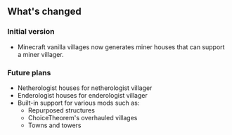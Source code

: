 ## What's changed
### Initial version
- Minecraft vanilla villages now generates miner houses that can support a miner villager.
### Future plans 
- Netherologist houses for netherologist villager
- Enderologist houses for enderologist villager
- Built-in support for various mods such as:
  - Repurposed structures
  - ChoiceTheorem's overhauled villages
  - Towns and towers